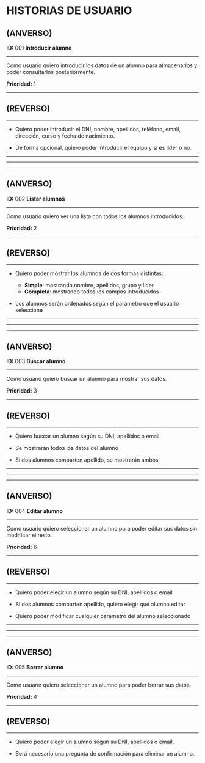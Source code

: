 # HISTORIAS DE USUARIO

## (ANVERSO)

**ID:** 001 **Introducir alumno**

---- 

Como usuario quiero introducir los datos de un alumno para almacenarlos y poder consultarlos posteriormente.

**Prioridad:** 1

----

## (REVERSO)

---- 

* Quiero poder introducir el DNI, nombre, apellidos, teléfono, email, dirección, curso y fecha de nacimiento.

* De forma opcional, quiero poder introducir el equipo y si es líder o no.

----

----

----


## (ANVERSO)

**ID:** 002 **Listar alumnos**

----

Como usuario quiero ver una lista con todos los alumnos introducidos.

**Prioridad:** 2

----

## (REVERSO)

----

* Quiero poder mostrar los alumnos de dos formas distintas:
	* **Simple**: mostrando nombre, apellidos, grupo y líder
	* **Completa**: mostrando todos los campos introducidos
	
* Los alumnos serán ordenados según el parámetro que el usuario seleccione	

----

----

----

	
## (ANVERSO)

**ID:** 003 **Buscar alumno**

----

Como usuario quiero buscar un alumno para mostrar sus datos.

**Prioridad:** 3

----

## (REVERSO)	

----

* Quiero buscar un alumno según su DNI, apellidos o email

* Se mostrarán todos los datos del alumno

* Si dos alumnos comparten apellido, se mostrarán ambos

----

----

----


## (ANVERSO)

**ID:** 004 **Editar alumno**

----

Como usuario quiero seleccionar un alumno para poder editar sus datos sin modificar el resto.

**Prioridad:** 6

----

## (REVERSO)

----

* Quiero poder elegir un alumno según su DNI, apellidos o email

* Si dos alumnos comparten apellido, quiero elegir qué alumno editar

* Quiero poder modificar cualquier parámetro del alumno seleccionado

----

----

----


## (ANVERSO)

**ID:** 005 **Borrar alumno**

----

Como usuario quiero seleccionar un alumno para poder borrar sus datos.

**Prioridad:** 4

----

## (REVERSO)

----

* Quiero poder elegir un alumno segun su DNI, apellidos o email.

* Será necesario una pregunta de confirmación para eliminar un alumno.
